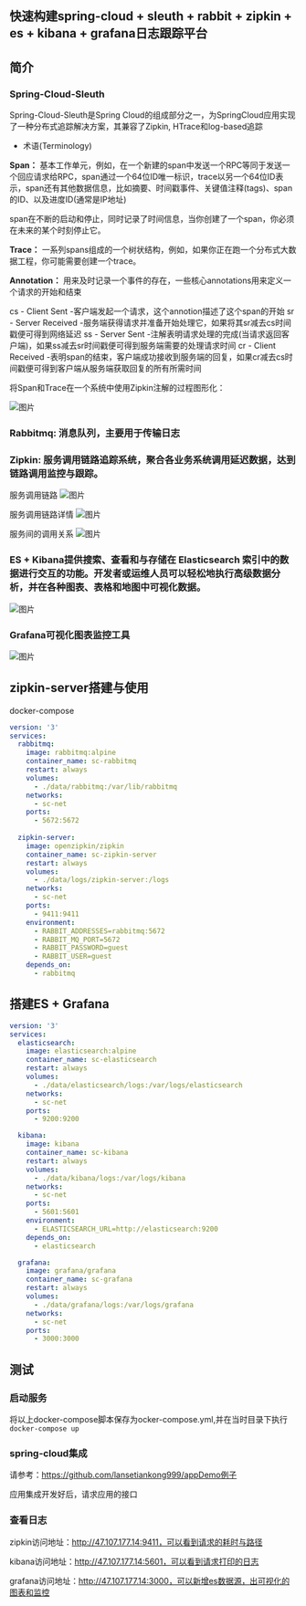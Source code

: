 
快速构建spring-cloud + sleuth + rabbit + zipkin + es + kibana + grafana日志跟踪平台
-------------

## 简介

 ### Spring-Cloud-Sleuth
  
 Spring-Cloud-Sleuth是Spring Cloud的组成部分之一，为SpringCloud应用实现了一种分布式追踪解决方案，其兼容了Zipkin, HTrace和log-based追踪
 
 * 术语(Terminology)
 
 **Span：** 基本工作单元，例如，在一个新建的span中发送一个RPC等同于发送一个回应请求给RPC，span通过一个64位ID唯一标识，trace以另一个64位ID表示，span还有其他数据信息，比如摘要、时间戳事件、关键值注释(tags)、span的ID、以及进度ID(通常是IP地址)
 
 span在不断的启动和停止，同时记录了时间信息，当你创建了一个span，你必须在未来的某个时刻停止它。
 
 **Trace：** 一系列spans组成的一个树状结构，例如，如果你正在跑一个分布式大数据工程，你可能需要创建一个trace。
 
 **Annotation：** 用来及时记录一个事件的存在，一些核心annotations用来定义一个请求的开始和结束
 
 cs - Client Sent -客户端发起一个请求，这个annotion描述了这个span的开始
 sr - Server Received -服务端获得请求并准备开始处理它，如果将其sr减去cs时间戳便可得到网络延迟
 ss - Server Sent -注解表明请求处理的完成(当请求返回客户端)，如果ss减去sr时间戳便可得到服务端需要的处理请求时间
 cr - Client Received -表明span的结束，客户端成功接收到服务端的回复，如果cr减去cs时间戳便可得到客户端从服务端获取回复的所有所需时间
 
 将Span和Trace在一个系统中使用Zipkin注解的过程图形化：
 
 ![图片](../docs/sleuth.png)
 
 ### Rabbitmq: 消息队列，主要用于传输日志
 
 
 ### Zipkin: 服务调用链路追踪系统，聚合各业务系统调用延迟数据，达到链路调用监控与跟踪。

 服务调用链路
 ![图片](../docs/zipkin-server.png)
 
 服务调用链路详情
 ![图片](../docs/zipkin-detail.png)
 
 服务间的调用关系
 ![图片](../docs/zipkin-dependencies.png)

 ### ES + Kibana提供搜索、查看和与存储在 Elasticsearch 索引中的数据进行交互的功能。开发者或运维人员可以轻松地执行高级数据分析，并在各种图表、表格和地图中可视化数据。
 
 ![图片](../docs/kibana.png)

 ### Grafana可视化图表监控工具
 
  ![图片](../docs/grafana.png)
  

## zipkin-server搭建与使用

docker-compose

```yaml
version: '3'
services:
  rabbitmq:
    image: rabbitmq:alpine
    container_name: sc-rabbitmq
    restart: always
    volumes:
      - ./data/rabbitmq:/var/lib/rabbitmq
    networks:
      - sc-net
    ports:
      - 5672:5672
      
  zipkin-server:
    image: openzipkin/zipkin
    container_name: sc-zipkin-server
    restart: always
    volumes:
      - ./data/logs/zipkin-server:/logs
    networks:
      - sc-net
    ports:
      - 9411:9411
    environment:
      - RABBIT_ADDRESSES=rabbitmq:5672
      - RABBIT_MQ_PORT=5672
      - RABBIT_PASSWORD=guest
      - RABBIT_USER=guest
    depends_on:
      - rabbitmq

```
## 搭建ES + Grafana
```yaml
version: '3'
services:
  elasticsearch:
    image: elasticsearch:alpine
    container_name: sc-elasticsearch
    restart: always
    volumes:
      - ./data/elasticsearch/logs:/var/logs/elasticsearch
    networks:
      - sc-net
    ports:
      - 9200:9200

  kibana:
    image: kibana
    container_name: sc-kibana
    restart: always
    volumes:
      - ./data/kibana/logs:/var/logs/kibana
    networks:
      - sc-net
    ports:
      - 5601:5601
    environment:
      - ELASTICSEARCH_URL=http://elasticsearch:9200
    depends_on:
      - elasticsearch

  grafana:
    image: grafana/grafana
    container_name: sc-grafana
    restart: always
    volumes:
      - ./data/grafana/logs:/var/logs/grafana
    networks:
      - sc-net
    ports:
      - 3000:3000
```

## 测试

### 启动服务

将以上docker-compose脚本保存为ocker-compose.yml,并在当时目录下执行`docker-compose up`

### spring-cloud集成

请参考：https://github.com/lansetiankong999/appDemo例子

应用集成开发好后，请求应用的接口

### 查看日志

zipkin访问地址：http://47.107.177.14:9411，可以看到请求的耗时与路径

kibana访问地址：http://47.107.177.14:5601，可以看到请求打印的日志

grafana访问地址：http://47.107.177.14:3000，可以新增es数据源，出可视化的图表和监控




